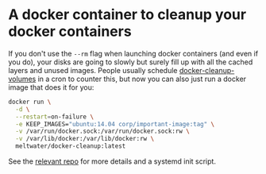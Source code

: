 # A docker container to cleanup your docker containers

If you don't use the `--rm` flag when launching docker containers (and even if you do), your disks are going to slowly but surely fill up with all the cached layers and unused images. People usually schedule [docker-cleanup-volumes](https://github.com/chadoe/docker-cleanup-volumes) in a cron to counter this, but now you can also just run a docker image that does it for you:

```bash
docker run \
  -d \
  --restart=on-failure \
  -e KEEP_IMAGES="ubuntu:14.04 corp/important-image:tag" \
  -v /var/run/docker.sock:/var/run/docker.sock:rw \
  -v /var/lib/docker:/var/lib/docker:rw \
  meltwater/docker-cleanup:latest
```

See the [relevant repo](https://github.com/meltwater/docker-cleanup) for more details and a systemd init script.
